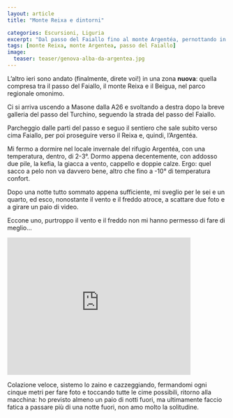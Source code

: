 ```yaml
---
layout: article
title: "Monte Reixa e dintorni"

categories: Escursioni, Liguria
excerpt: "Dal passo del Faiallo fino al monte Argentéa, pernottando in bivacco."
tags: [monte Reixa, monte Argentea, passo del Faiallo]
image:
  teaser: teaser/genova-alba-da-argentea.jpg
---
```


L’altro ieri sono andato (finalmente, direte voi!) in una zona **nuova**: quella compresa tra il passo del Faiallo, il monte Reixa e il Beigua, nel parco regionale omonimo.

Ci si arriva uscendo a Masone dalla A26 e svoltando a destra dopo la breve galleria del passo del Turchino, seguendo la strada del passo del Faiallo.

Parcheggio dalle parti del passo e seguo il sentiero che sale subito verso cima Faiallo, per poi proseguire verso il Reixa e, quindi, l’Argentéa.

Mi fermo a dormire nel locale invernale del rifugio Argentéa, con una temperatura, dentro, di 2-3°. Dormo appena decentemente, con addosso due pile, la kefia, la giacca a vento, cappello e doppie calze. Ergo: quel sacco a pelo non va davvero bene, altro che fino a -10° di temperatura confort.

Dopo una notte tutto sommato appena sufficiente, mi sveglio per le sei e un quarto, ed esco, nonostante il vento e il freddo atroce, a scattare due foto e a girare un paio di video.

Eccone uno, purtroppo il vento e il freddo non mi hanno permesso di fare di meglio…

<iframe width="420" height="315" src="https://www.youtube.com/embed/qJbjNZwns-A" frameborder="0" allowfullscreen></iframe>

Colazione veloce, sistemo lo zaino e cazzeggiando, fermandomi ogni cinque metri per fare foto e toccando tutte le cime possibili, ritorno alla macchina: ho previsto almeno un paio di notti fuori, ma ultimamente faccio fatica a passare più di una notte fuori, non amo molto la solitudine.
